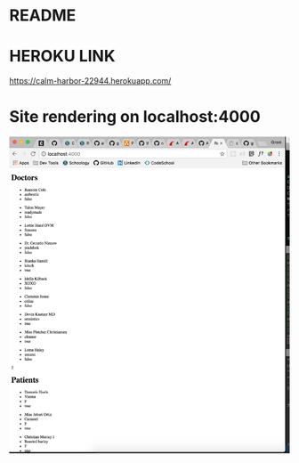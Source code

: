 # README

# HEROKU LINK

https://calm-harbor-22944.herokuapp.com/

# Site rendering on localhost:4000

![ localHost screenshot ](./images/localHost.png)